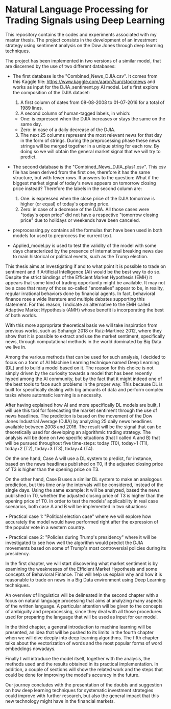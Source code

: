 # Natural Language Processing for Trading Signals using Deep Learning
This repository contains the codes and experiments associated with my master thesis. The project consists in the development of an investment strategy using sentiment analysis on the Dow Jones through deep learning techniques.

The project has been implemented in two versions of a similar model, that are discerned by the use of two different databases:
- The first database is the "Combined_News_DJIA.csv". It comes from this Kaggle file: https://www.kaggle.com/aaron7sun/stocknews
and works as input for the DJIA_sentiment.py AI model. Let's first explore the composition of the DJIA dataset:
  1. A first column of dates from 08-08-2008 to 01-07-2016 for a total of 1989 lines.
  2. A second column of human-tagged labels, in which:
    - One: is expressed when the DJIA increases or stays the same on the same day.
    - Zero: in case of a daily decrease of the DJIA.
  3. The next 25 columns represent the most relevant news for that day in the form of
  strings. During the preprocessing phase these news strings will be merged together
  in a unique string for each row. By doing so we will obtain the general market
  signal that we will try to predict.
 
- The second database is the "Combined_News_DJIA_plus1.csv". This csv file has been derived from the first one, therefore it has the same structure, but with fewer rows. It answers to the question: What if the biggest market signal of today's news appears on tomorrow closing price instead? Therefore the labels in the second column are:
  1. One: is expressed when the close price of the DJIA tomorrow is higher (or equal) of today's opening price.
  2. Zero: in case of a decrease of the DJIA.
All those cases were "today's open price" did not have a respective "tomorrow closing price" due to holidays or weekends have been canceled.

- preprocessing.py contains all the formulas that have been used in both models for used to preprocess the current text.

- Applied_model.py is used to test the validity of the model with some days characterized by the presence of international breaking news due to main historical or political events, such as the Trump election.

This thesis aims at investigating if and to what point it is possible to trade on sentiment
and if Artificial Intelligence (AI) would be the best way to do so.
Despite the strict bindings of the Efficient Market Hypothesis (EMH) it appears that
some kind of trading opportunity might be available. It may not be a case that many of
those so-called "anomalies" appear to be, in reality, regular irrational behaviors done by
financial agents. In fact, behavioral finance rose a wide literature and multiple debates
supporting this statement. For this reason, I indicate an alternative to the EMH called
Adaptive Market Hypothesis (AMH) whose benefit is incorporating the best of both
worlds.

With this more appropriate theoretical basis we will take inspiration from previous
works, such as Sohangir 2018 or Ruiz-Martinez 2012, where they show that it
is possible to extract and use the market sentiment, specifically news, through computational
methods in the world dominated by Big Data we live in.

Among the various methods that can be used for such analysis, I decided to focus
on a form of AI Machine Learning technique named Deep Learning (DL) and to build
a model based on it. The reason for this choice is not simply driven by the curiosity
towards a model that has been recently hyped among the AI community, but by the
fact that it might indeed one of the best tools to face such problems in the proper way.
This because DL is built for specifically dealing with big amounts of data and perform
complex tasks where automatic learning is a necessity.

After having explained how AI and more specifically DL models are built, I will use
this tool for forecasting the market sentiment through the use of news headlines. The
prediction is based on the movement of the Dow Jones Industrial Average (DJIA) by
analyzing 25 daily news headlines available between 2008 and 2016. The result will be
the signal that can be theoretically used for developing an algorithmic trading strategy.
The analysis will be done on two specific situations (that I called A and B) that will be
pursued throughout five time-steps: today (T0), today+1 (T1), today+2 (T2), today+3
(T3), today+4 (T4).

On the one hand, Case A will use a DL system to predict, for instance, based on the
news headlines published on T0, if the adjusted closing price of T3 is higher than the
opening price on T3.

On the other hand, Case B uses a similar DL system to make an analogous prediction,
but this time only the intervals will be considered, instead of the single days. Using
the same example: It will be analyzed, based the news published in T0, whether the
adjusted closing price of T3 is higher than the opening price of T0.
In order to test the models' applicability in real case scenarios, both case A and B
will be implemented in two situations:

• Practical case 1: "Political election case" where we will explore how accurately the
model would have performed right after the expression of the popular vote in a
western country.

• Practical case 2: "Policies during Trump's presidency" where it will be investigated
to see how well the algorithm would predict the DJIA movements based on some
of Trump's most controversial policies during its presidency.

In the first chapter, we will start discovering what market sentiment is by examining
the weaknesses of the Efficient Market Hypothesis and some concepts of Behavioral Finance.
This will help us explain why and how it is reasonable to trade on news in a Big
Data environment using Deep Learning techniques.

An overview of linguistics will be delineated in the second chapter with a focus on
natural language processing that aims at analyzing many aspects of the written language.
A particular attention will be given to the concepts of ambiguity and preprocessing, since
they deal with all those procedures used for preparing the language that will be used as
input for our model.

In the third chapter, a general introduction to machine learning will be presented,
an idea that will be pushed to its limits in the fourth chapter when we will dive deeply
into deep learning algorithms. The fifth chapter talks about the vectorization of words
and the most popular forms of word embeddings nowadays.

Finally I will introduce the model itself, together with the analysis, the methods used
and the results obtained in its practical implementation. In addition, a couple of sections
will show the related work and the steps that could be done for improving the model's
accuracy in the future.

Our journey concludes with the presentation of the doubts and suggestion on how
deep learning techniques for systematic investment strategies could improve with further
research, but also the general impact that this new technology might have in the financial
markets.

